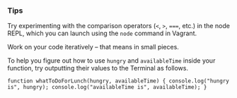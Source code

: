 ### Tips

Try experimenting with the comparison operators (`<`, `>`, `===`, etc.) in the node REPL, which you can launch using the `node` command in Vagrant.

Work on your code iteratively – that means in small pieces. 

To help you figure out how to use `hungry` and `availableTime` inside your function, try outputting their values to the Terminal as follows. 

` function whatToDoForLunch(hungry, availableTime) {
  console.log("hungry is", hungry);
  console.log("availableTime is", availableTime);
} `